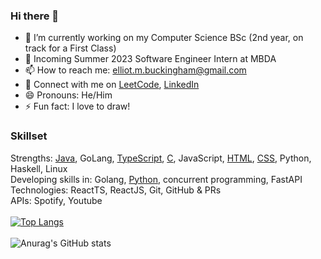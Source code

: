 ### Hi there 👋
- 🔭 I’m currently working on my Computer Science BSc (2nd year, on track for a First Class)
- 💼 Incoming Summer 2023 Software Engineer Intern at MBDA 
- 📫 How to reach me: elliot.m.buckingham@gmail.com
- 🔗 Connect with me on [LeetCode](https://leetcode.com/elliotmb/), [LinkedIn](https://www.linkedin.com/in/elliot-buckingham-1a595a19a/)
- 😄 Pronouns: He/Him
- ⚡ Fun fact: I love to draw!
### Skillset
Strengths: [Java](https://github.com/elliot-mb/recursive-gaussian), GoLang, [TypeScript](https://github.com/elliot-mb/elliot.github.io), [C](https://github.com/elliot-mb/hilbert-visualiser), JavaScript, [HTML](https://github.com/elliot-mb/custom-visualiser), [CSS](https://github.com/elliot-mb/elliot-mb.github.io), Python, Haskell, Linux\
Developing skills in: Golang, [Python](https://github.com/elliot-mb/playlist-puller), concurrent programming, FastAPI\
Technologies: ReactTS, ReactJS, Git, GitHub & PRs\
APIs: Spotify, Youtube
\
\
[![Top Langs](https://github-readme-stats.vercel.app/api/top-langs/?username=elliot-mb&layout=compact&exclude_repo=elliot-mb,elliot-mb.github.io,seihou-catalogue,cloud-docs,audio-visualiser)](https://github.com/anuraghazra/github-readme-stats)
\
\
![Anurag's GitHub stats](https://github-readme-stats.vercel.app/api?username=elliot-mb&show_icons=true)






